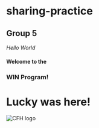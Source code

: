# sharing-practice
## Group 5

_Hello World_

#### Welcome to the
### WIN Program!

# Lucky was here!

![CFH logo](https://3chxux42u1m943cnnj18o850-wpengine.netdna-ssl.com/wp-content/themes/cfh/assets/img/logo.svg)
